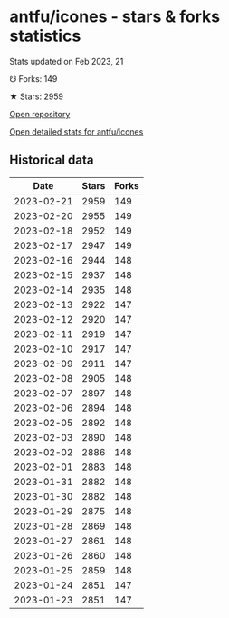 # antfu/icones - stars & forks statistics

Stats updated on Feb 2023, 21

☋ Forks: 149

★ Stars: 2959

[Open repository](https://github.com/antfu/icones)

[Open detailed stats for antfu/icones](https://reviewgithub.com/rep/antfu/icones)

## Historical data
| Date | Stars | Forks |
|------|-------|-------|
| 2023-02-21 | 2959 | 149 | 
| 2023-02-20 | 2955 | 149 | 
| 2023-02-18 | 2952 | 149 | 
| 2023-02-17 | 2947 | 149 | 
| 2023-02-16 | 2944 | 148 | 
| 2023-02-15 | 2937 | 148 | 
| 2023-02-14 | 2935 | 148 | 
| 2023-02-13 | 2922 | 147 | 
| 2023-02-12 | 2920 | 147 | 
| 2023-02-11 | 2919 | 147 | 
| 2023-02-10 | 2917 | 147 | 
| 2023-02-09 | 2911 | 147 | 
| 2023-02-08 | 2905 | 148 | 
| 2023-02-07 | 2897 | 148 | 
| 2023-02-06 | 2894 | 148 | 
| 2023-02-05 | 2892 | 148 | 
| 2023-02-03 | 2890 | 148 | 
| 2023-02-02 | 2886 | 148 | 
| 2023-02-01 | 2883 | 148 | 
| 2023-01-31 | 2882 | 148 | 
| 2023-01-30 | 2882 | 148 | 
| 2023-01-29 | 2875 | 148 | 
| 2023-01-28 | 2869 | 148 | 
| 2023-01-27 | 2861 | 148 | 
| 2023-01-26 | 2860 | 148 | 
| 2023-01-25 | 2859 | 148 | 
| 2023-01-24 | 2851 | 147 | 
| 2023-01-23 | 2851 | 147 | 

